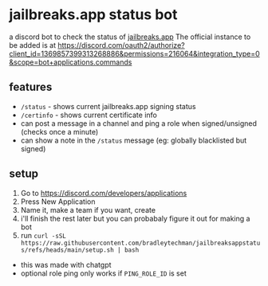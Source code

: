 # jailbreaks.app status bot

a discord bot to check the status of [jailbreaks.app](https://jailbreaks.app) 
The official instance to be added is at https://discord.com/oauth2/authorize?client_id=1369857399313268886&permissions=216064&integration_type=0&scope=bot+applications.commands

## features

* `/status` - shows current jailbreaks.app signing status
* `/certinfo` - shows current certificate info
* can post a message in a channel and ping a role when signed/unsigned (checks once a minute)
* can show a note in the `/status` message (eg: globally blacklisted but signed)

## setup

1. Go to https://discord.com/developers/applications
2. Press New Application
3. Name it, make a team if you want, create
4. i'll finish the rest later but you can probabaly figure it out for making a bot
5. run `curl -sSL https://raw.githubusercontent.com/bradleytechman/jailbreaksappstatus/refs/heads/main/setup.sh | bash`

* this was made with chatgpt
* optional role ping only works if `PING_ROLE_ID` is set
